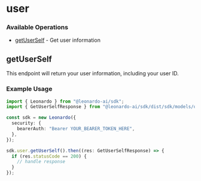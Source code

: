 # user

### Available Operations

* [getUserSelf](#getuserself) - Get user information

## getUserSelf

This endpoint will return your user information, including your user ID.

### Example Usage

```typescript
import { Leonardo } from "@leonardo-ai/sdk";
import { GetUserSelfResponse } from "@leonardo-ai/sdk/dist/sdk/models/operations";

const sdk = new Leonardo({
  security: {
    bearerAuth: "Bearer YOUR_BEARER_TOKEN_HERE",
  },
});

sdk.user.getUserSelf().then((res: GetUserSelfResponse) => {
  if (res.statusCode == 200) {
    // handle response
  }
});
```
